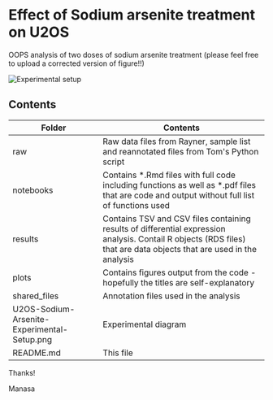 # Effect of Sodium arsenite treatment on U2OS
OOPS analysis of two doses of sodium arsenite treatment (please feel free to upload a corrected version of figure!!)

![Experimental setup](https://github.com/emm13/U2OS-NaArsenite-Tom-code/blob/master/U2OS-Sodium-Arsenite-Experimental-Setup.png)


## Contents
Folder	| Contents
--------| --------	
raw 	| Raw data files from Rayner, sample list and reannotated files from Tom's Python script
notebooks	| Contains *.Rmd files with full code including functions as well as *.pdf files that are code and output without full list of functions used
results	| Contains TSV and CSV files containing results of differential expression analysis. Contail R objects (RDS files) that are data objects that are used in the analysis
plots	| Contains figures output from the code - hopefully the titles are self-explanatory 
shared_files	| Annotation files used in the analysis
U2OS-Sodium-Arsenite-Experimental-Setup.png	| Experimental diagram  
README.md	| This file

Thanks!

Manasa

